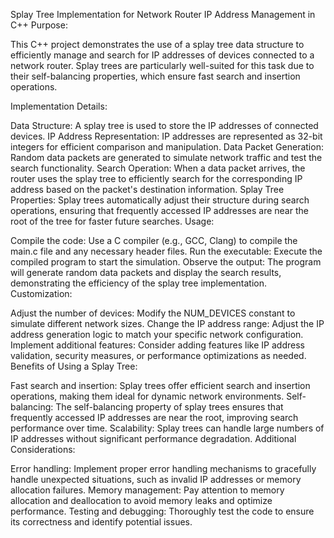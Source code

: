 Splay Tree Implementation for Network Router IP Address Management in C++
Purpose:

This C++ project demonstrates the use of a splay tree data structure to efficiently manage and search for IP addresses of devices connected to a network router. Splay trees are particularly well-suited for this task due to their self-balancing properties, which ensure fast search and insertion operations.

Implementation Details:

Data Structure: A splay tree is used to store the IP addresses of connected devices.
IP Address Representation: IP addresses are represented as 32-bit integers for efficient comparison and manipulation.
Data Packet Generation: Random data packets are generated to simulate network traffic and test the search functionality.
Search Operation: When a data packet arrives, the router uses the splay tree to efficiently search for the corresponding IP address based on the packet's destination information.
Splay Tree Properties: Splay trees automatically adjust their structure during search operations, ensuring that frequently accessed IP addresses are near the root of the tree for faster future searches.
Usage:

Compile the code: Use a C compiler (e.g., GCC, Clang) to compile the main.c file and any necessary header files.
Run the executable: Execute the compiled program to start the simulation.
Observe the output: The program will generate random data packets and display the search results, demonstrating the efficiency of the splay tree implementation.
Customization:

Adjust the number of devices: Modify the NUM_DEVICES constant to simulate different network sizes.
Change the IP address range: Adjust the IP address generation logic to match your specific network configuration.
Implement additional features: Consider adding features like IP address validation, security measures, or performance optimizations as needed.
Benefits of Using a Splay Tree:

Fast search and insertion: Splay trees offer efficient search and insertion operations, making them ideal for dynamic network environments.
Self-balancing: The self-balancing property of splay trees ensures that frequently accessed IP addresses are near the root, improving search performance over time.
Scalability: Splay trees can handle large numbers of IP addresses without significant performance degradation.
Additional Considerations:

Error handling: Implement proper error handling mechanisms to gracefully handle unexpected situations, such as invalid IP addresses or memory allocation failures.
Memory management: Pay attention to memory allocation and deallocation to avoid memory leaks and optimize performance.
Testing and debugging: Thoroughly test the code to ensure its correctness and identify potential issues.
